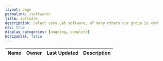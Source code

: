 ```yaml
---
layout: page
permalink: /software/
title: software
description: Select Levy Lab software, of many others our group is working on.
nav: true
display_categories: [ongoing, complete]
horizontal: false
---
```


<script src="https://cdn.tailwindcss.com"></script>

<script>
  function formatDate(date) {
    var hours = date.getHours();
    var minutes = date.getMinutes();
    var ampm = hours >= 12 ? 'pm' : 'am';
    hours = hours % 12;
    hours = hours ? hours : 12; // the hour '0' should be '12'
    minutes = minutes < 10 ? '0'+minutes : minutes;
    var strTime = hours + ':' + minutes + ' ' + ampm;
    return (date.getMonth()+1) + "/" + date.getDate() + "/" + date.getFullYear() + "  " + strTime;
  }

  fetch("https://api.github.com/users/jlevy44/repos").then(function(response) {
    return response.json();
  }).then(function(data) {
    console.log(data);
    var str = "";

    for (let i = 0; i < data.length; i++) {
      repo = data[i];

      let description = repo['description'];
      if (description == null){
        description = "";
      }

      let updated_at = formatDate(new Date(repo['updated_at']));

      str += `
        <tr>
          <td class="whitespace-nowrap border-b border-gray-200 py-4 pl-4 pr-3 text-sm font-medium text-gray-900 sm:pl-6 lg:pl-8"><a target="_blank" href=` + repo['html_url'] + `>` + repo['name'] + `</a></td>
          <td class="whitespace-wrap border-b border-gray-200 py-4 pl-4 pr-3 text-sm font-medium text-gray-900 sm:pl-6 lg:pl-8"><a target="_blank" href=` + repo['owner']['html_url'] + `>` + repo['owner']['login'] + `</a></td>
          <td class="whitespace-nowrap border-b border-gray-200 px-3 py-4 text-sm text-gray-500 hidden sm:table-cell">` + updated_at + `</td>
          <td class="whitespace-normal border-b border-gray-200 px-3 py-4 text-sm text-gray-500 hidden sm:table-cell">` + description + `</td>
        </tr>
      `
    }

    document.getElementById(
        'repos_table_body').innerHTML = str;

  }).catch(function() {
    console.log("Booo");
  });
</script>

<!-- This example requires Tailwind CSS v2.0+ -->
<div class="px-4 sm:px-6 lg:px-8">
  <!-- <div class="sm:flex sm:items-center">
    <div class="sm:flex-auto">
      <h1 class="text-xl font-semibold text-gray-900">Users</h1>
      <p class="mt-2 text-sm text-gray-700">A list of all the users in your account including their name, title, email and role.</p>
    </div>
    <div class="mt-4 sm:mt-0 sm:ml-16 sm:flex-none">
      <button type="button" class="inline-flex items-center justify-center rounded-md border border-transparent bg-indigo-600 px-4 py-2 text-sm font-medium text-white shadow-sm hover:bg-indigo-700 focus:outline-none focus:ring-2 focus:ring-indigo-500 focus:ring-offset-2 sm:w-auto">Add user</button>
    </div>
  </div> -->
  <div class="mt-8 flex flex-col">
    <div class="-my-2 -mx-4 sm:-mx-6 lg:-mx-8">
      <div class="inline-block min-w-full py-2 align-middle">
        <div class="shadow-sm ring-1 ring-black ring-opacity-5">
          <table class="min-w-full border-separate" style="border-spacing: 0">
            <thead class="bg-gray-50">
              <tr>
                <th scope="col" class="sticky top-0 z-10 border-b border-gray-300 bg-gray-50 bg-opacity-75 py-3.5 pl-4 pr-3 text-left text-sm font-semibold text-gray-900 backdrop-blur backdrop-filter sm:pl-6 lg:pl-8">Name</th>
                <th scope="col" class="sticky top-0 z-10 hidden border-b border-gray-300 bg-gray-50 bg-opacity-75 px-3 py-3.5 text-left text-sm font-semibold text-gray-900 backdrop-blur backdrop-filter lg:table-cell">Owner</th>
                <th scope="col" class="sticky top-0 z-10 border-b border-gray-300 bg-gray-50 bg-opacity-75 px-3 py-3.5 text-left text-sm font-semibold text-gray-900 backdrop-blur backdrop-filter">Last Updated</th>
                <th scope="col" class="sticky top-0 z-10 hidden border-b border-gray-300 bg-gray-50 bg-opacity-75 px-3 py-3.5 text-left text-sm font-semibold text-gray-900 backdrop-blur backdrop-filter sm:table-cell">Description</th>
                <!-- <th scope="col" class="sticky top-0 z-10 border-b border-gray-300 bg-gray-50 bg-opacity-75 px-3 py-3.5 text-left text-sm font-semibold text-gray-900 backdrop-blur backdrop-filter">License</th> -->
                <!-- <th scope="col" class="sticky top-0 z-10 border-b border-gray-300 bg-gray-50 bg-opacity-75 py-3.5 pr-4 pl-3 backdrop-blur backdrop-filter sm:pr-6 lg:pr-8">
                  <span class="sr-only">Edit</span>
                </th> -->
              </tr>
            </thead>
            <tbody id="repos_table_body" class="bg-white">
            </tbody>
          </table>
        </div>
      </div>
    </div>
  </div>
</div>
